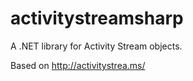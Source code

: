 # activitystreamsharp
A .NET library for Activity Stream objects.

Based on <http://activitystrea.ms/>
